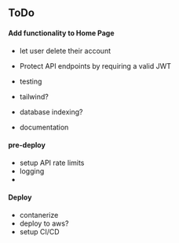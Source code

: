 ## ToDo
#### Add functionality to Home Page
- let user delete their account
- Protect API endpoints by requiring a valid JWT

- testing
- tailwind?
- database indexing?
- documentation
#### pre-deploy
- setup API rate limits 
- logging
- 
#### Deploy
- contanerize
- deploy to aws?
- setup CI/CD
